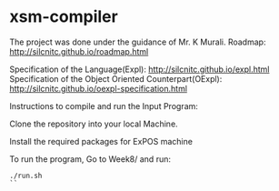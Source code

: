 # xsm-compiler
The project was done under the guidance of Mr. K Murali.
Roadmap: http://silcnitc.github.io/roadmap.html

Specification of the Language(Expl): http://silcnitc.github.io/expl.html
Specification of the Object Oriented Counterpart(OExpl): http://silcnitc.github.io/oexpl-specification.html

Instructions to compile and run the Input Program:

Clone the repository into your local Machine.

Install the required packages for ExPOS machine

To run the program, Go to Week8/ and run:
```
./run.sh
``
